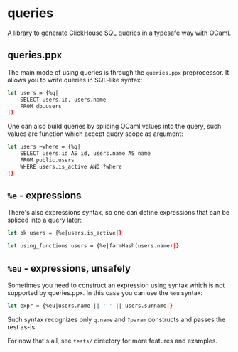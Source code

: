 # queries

A library to generate ClickHouse SQL queries in a typesafe way with OCaml.

## queries.ppx

The main mode of using queries is through the `queries.ppx` preprocessor. It
allows you to write queries in SQL-like syntax:
```ocaml
let users = {%q|
    SELECT users.id, users.name
    FROM db.users
|}
```

One can also build queries by splicing OCaml values into the query, such values
are function which accept query scope as argument:
```ocaml
let users ~where = {%q|
    SELECT users.id AS id, users.name AS name
    FROM public.users
    WHERE users.is_active AND ?where
|}
```

## `%e` - expressions

There's also expressions syntax, so one can define expressions that can be
spliced into a query later:
```ocaml
let ok users = {%e|users.is_active|}

let using_functions users = {%e|farmHash(users.name)|}
```

## `%eu` - expressions, unsafely

Sometimes you need to construct an expression using syntax which is not
supported by queries.ppx. In this case you can use the `%eu` syntax:
```ocaml
let expr = {%eu|users.name || ' ' || users.surname|}
```

Such syntax recognizes only `q.name` and `?param` constructs and passes the rest
as-is.

For now that's all, see `tests/` directory for more features and examples.

